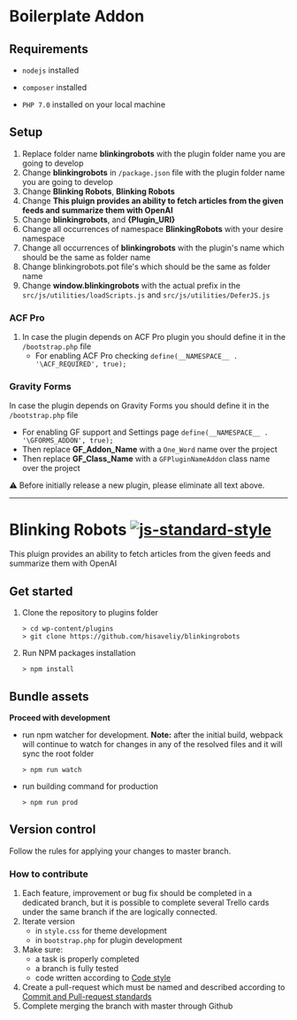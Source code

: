 # Boilerplate Addon

## Requirements

* `nodejs` installed

* `composer` installed
* `PHP 7.0` installed on your local machine

## Setup

1. Replace folder name **blinkingrobots**  with the plugin folder name you are going to develop
1. Change **blinkingrobots** in `/package.json` file with the plugin folder name you are going to develop
1. Change **Blinking Robots**, **Blinking Robots**
1. Change **This pluign provides an ability to fetch articles from the given feeds and summarize them with OpenAI**
1. Change **blinkingrobots**, and **{Plugin_URI}**
1. Change all occurrences of namespace **BlinkingRobots** with your desire namespace
1. Change all occurrences of **blinkingrobots** with the plugin's name which should be the same as folder name
1. Change blinkingrobots.pot file's which should be the same as folder name
1. Change **window.blinkingrobots** with the actual prefix in the `src/js/utilities/loadScripts.js` and `src/js/utilities/DeferJS.js`

### ACF Pro

1. In case the plugin depends on ACF Pro plugin you should define it in the `/bootstrap.php` file
    * For enabling ACF Pro checking `define(__NAMESPACE__ . '\ACF_REQUIRED', true);`

### Gravity Forms

In case the plugin depends on Gravity Forms you should define it in the `/bootstrap.php` file

* For enabling GF support and Settings page `define(__NAMESPACE__ . '\GFORMS_ADDON', true);`
* Then replace **GF_Addon_Name** with a `One_Word` name over the project
* Then replace **GF_Class_Name** with a `GFPluginNameAddon` class name over the project

:warning: Before initially release a new plugin, please eliminate all text above.

---

# Blinking Robots [![js-standard-style](https://img.shields.io/badge/code%20style-standard-brightgreen.svg)](http://standardjs.com)

This pluign provides an ability to fetch articles from the given feeds and summarize them with OpenAI

## Get started

1. Clone the repository to plugins folder
    ```
    > cd wp-content/plugins
    > git clone https://github.com/hisaveliy/blinkingrobots
    ```
1. Run NPM packages installation
    ``` 
    > npm install
    ```

## Bundle assets

**Proceed with development**

* run npm watcher for development. **Note:** after the initial build, webpack will continue to watch for changes in any
  of the resolved files and it will sync the root folder
   ``` 
   > npm run watch
   ```
* run building command for production
   ``` 
   > npm run prod
   ```

## Version control

Follow the rules for applying your changes to master branch.

### How to contribute

1. Each feature, improvement or bug fix should be completed in a dedicated branch, but it is possible to complete
   several Trello cards under the same branch if the are logically connected.
1. Iterate version
    - in `style.css` for theme development
    - in `bootstrap.php` for plugin development
1. Make sure:
    - a task is properly completed
    - a branch is fully tested
    - code written according to [Code style](#code-style)
1. Create a pull-request which must be named and described according
   to [Commit and Pull-request standards](#commit-and-pull-request-standards)
1. Complete merging the branch with master through Github
